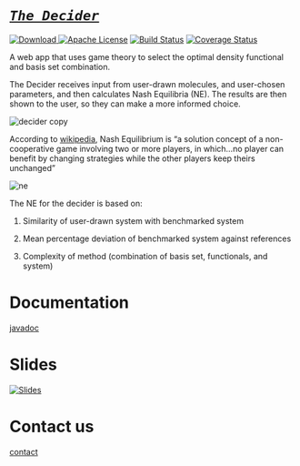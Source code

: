 #   *[`The Decider`](http://decider.wallerlab.org)*

[ ![Download](https://api.bintray.com/packages/wallerlab/release-candidates/decider/images/download.svg) ](https://bintray.com/wallerlab/release-candidates/decider/_latestVersion)
[![Apache License](http://img.shields.io/badge/license-APACHE2-blue.svg)](https://www.apache.org/licenses/LICENSE-2.0.html)
[![Build Status](https://travis-ci.org/wallerlab/decider.svg?branch=master)](https://travis-ci.org/wallerlab/decider)
[![Coverage Status](https://coveralls.io/repos/github/wallerlab/decider/badge.svg?branch=master)](https://coveralls.io/github/wallerlab/decider?branch=master)

A web app that uses game theory to select the optimal density functional and basis set combination.

The Decider receives input from user-drawn molecules, and user-chosen parameters, and then calculates Nash Equilibria (NE).  The results 
are then shown to the user, so they can make a more informed choice.

![decider copy](https://cloud.githubusercontent.com/assets/13583117/17089682/a88affdc-525b-11e6-9d13-cf219b42c754.png)

According to [wikipedia](http://en.wikipedia.org/wiki/Nash_equilibrium
), Nash Equilibrium is “a solution concept of a non-cooperative game involving two or more players, in which…no player can benefit by changing strategies while the other players keep theirs unchanged”

![ne](https://cloud.githubusercontent.com/assets/13583117/17047608/65d3f630-5012-11e6-83a6-dc9d57f9ece8.png)


The NE for the decider is based on:

1. Similarity of user-drawn system with benchmarked system 
 
2. Mean percentage deviation of benchmarked system against references
 
3. Complexity of method (combination of basis set, functionals, and system)

# Documentation
[javadoc](http://wallerlab.github.io/decider/latest-javadoc)


# Slides
[![Slides](https://cloud.githubusercontent.com/assets/13583117/18926096/c12382c4-85b6-11e6-98fa-795e51235e83.png)](http://www.slideshare.net/WallerLab/decider01)

# Contact us

[contact](https://github.com/wallerlab/decider/issues)


